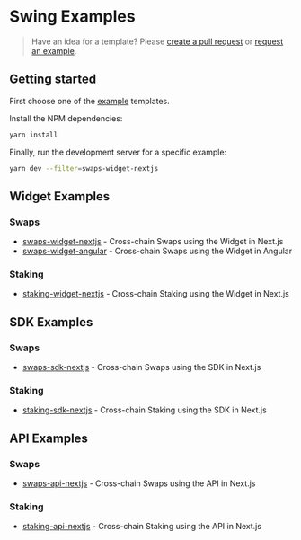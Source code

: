 # Swing Examples

> Have an idea for a template? Please [create a pull request](https://github.com/polkaswitch/examples/pulls) or [request an example](https://github.com/polkaswitch/examples/issues/new).

## Getting started

First choose one of the [example](./examples) templates.

Install the NPM dependencies:

```bash
yarn install
```

Finally, run the development server for a specific example:

```bash
yarn dev --filter=swaps-widget-nextjs
```

## Widget Examples

### Swaps

- [swaps-widget-nextjs](./examples/swaps-widget-nextjs/README.md) - Cross-chain Swaps using the Widget in Next.js
- [swaps-widget-angular](./examples/swaps-widget-angular/README.md) - Cross-chain Swaps using the Widget in Angular

### Staking

- [staking-widget-nextjs](./examples/staking-widget-nextjs/README.md) - Cross-chain Staking using the Widget in Next.js

## SDK Examples

### Swaps

- [swaps-sdk-nextjs](./examples/swaps-sdk-nextjs/README.md) - Cross-chain Swaps using the SDK in Next.js

### Staking

- [staking-sdk-nextjs](./examples/staking-sdk-nextjs/README.md) - Cross-chain Staking using the SDK in Next.js

## API Examples

### Swaps

- [swaps-api-nextjs](./examples/swaps-api-nextjs/README.md) - Cross-chain Swaps using the API in Next.js

### Staking

- [staking-api-nextjs](./examples/staking-api-nextjs/README.md) - Cross-chain Staking using the API in Next.js
